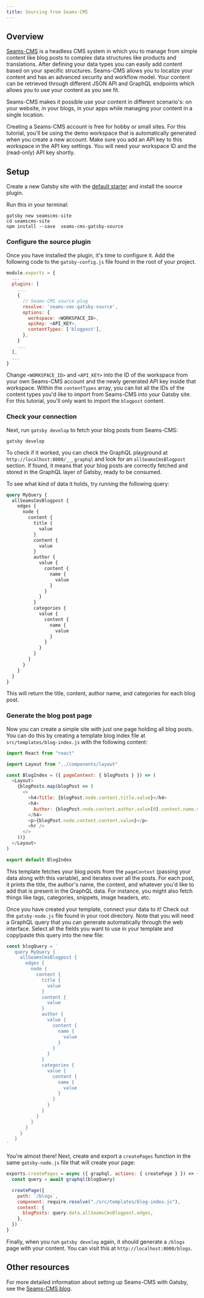 ```yaml
---
title: Sourcing from Seams-CMS
---
```


## Overview

[Seams-CMS](https://seams-cms.com) is a headless CMS system in which you to manage from simple content like blog posts to complex data structures like products and translations. After defining your data types you can easily add content based on your specific structures. Seams-CMS allows you to localize your content and has an advanced security and workflow model. Your content can be retrieved through different JSON API and GraphQL endpoints which allows you to use your content as you see fit.

Seams-CMS makes it possible use your content in different scenario's: on your website, in your blogs, in your apps while managing your content in a single location. 

Creating a Seams-CMS account is free for hobby or small sites. For this tutorial, you'll be using the demo workspace that is automatically generated when you create a new account. Make sure you add an API key to this workspace in the API key settings. You will need your workspace ID and the (read-only) API key shortly.

## Setup

Create a new Gatsby site with the [default starter](https://github.com/gatsbyjs/gatsby-starter-default) and install the source plugin.

Run this in your terminal:

```shell
gatsby new seamscms-site
cd seamscms-site
npm install --save  seams-cms-gatsby-source
```

### Configure the source plugin

Once you have installed the plugin, it's time to configure it. Add the following code to the `gatsby-config.js` file found in the root of your project.

```javascript:title=gatsby-config.js
module.exports = {
  ...
  plugins: [
    ...
    {
      // Seams-CMS source plug
      resolve: 'seams-cms-gatsby-source',
      options: {
        workspace: <WORKSPACE_ID>,
        apiKey: <API_KEY>,
        contentTypes: ['blogpost'],
      },
    }
    ...
  ],
  ...
}
```

Change `<WORKSPACE_ID>` and `<API_KEY>` into the ID of the workspace from your own Seams-CMS account and the newly generated API key inside that workspace. Within the `contentTypes` array, you can list all the IDs of the content types you'd like to import from Seams-CMS into your Gatsby site. For this tutorial, you'll only want to import the `blogpost` content.

### Check your connection

Next, run `gatsby develop` to fetch your blog posts from Seams-CMS:

```shell
gatsby develop
```

To check if it worked, you can check the GraphQL playground at `http://localhost:8000/___graphql` and look for an `allSeamsCmsBlogpost` section. If found, it means that your blog posts are correctly fetched and stored in the GraphQL layer of Gatsby, ready to be consumed.

To see what kind of data it holds, try running the following query:

```graphql
query MyQuery {
  allSeamsCmsBlogpost {
    edges {
      node {
        content {
          title {
            value
          }
          content {
            value
          }
          author {
            value {
              content {
                name {
                  value
                }
              }
            }
          }
          categories {
            value {
              content {
                name {
                  value
                }
              }
            }
          }
        }
      }
    }
  }
}
```

This will return the title, content, author name, and categories for each blog post.

### Generate the blog post page

Now you can create a simple site with just one page holding all blog posts. You can do this by creating a template blog index file at `src/templates/blog-index.js` with the following content:

```javascript:title=src/templates/blog-index.js
import React from "react"

import Layout from "../components/layout"

const BlogIndex = ({ pageContext: { blogPosts } }) => (
  <Layout>
    {blogPosts.map(blogPost => (
      <>
        <h4>Title: {blogPost.node.content.title.value}</h4>
        <h4>
          Author: {blogPost.node.content.author.value[0].content.name.value}
        </h4>
        <p>{blogPost.node.content.content.value}</p>
        <hr />
      </>
    ))}
  </Layout>
)

export default BlogIndex
```

This template fetches your blog posts from the `pageContext` (passing your data along with this variable), and iterates over all the posts. For each post, it prints the title, the author's name, the content, and whatever you'd like to add that is present in the GraphQL data. For instance, you might also fetch things like tags, categories, snippets, image headers, etc.

Once you have created your template, connect your data to it! Check out the `gatsby-node.js` file found in your root directory. Note that you will need a GraphQL query that you can generate automatically through the web interface. Select all the fields you want to use in your template and copy/paste this query into the new file:

```javascript:title=gatsby-node.js
const blogQuery = `
   query MyQuery {
     allSeamsCmsBlogpost {
       edges {
         node {
           content {
             title {
               value
             }
             content {
               value
             }
             author {
               value {
                 content {
                   name {
                     value
                   }
                 }
               }
             }
             categories {
               value {
                 content {
                   name {
                     value
                   }
                 }
               }
             }
           }
         }
       }
     }
   }
`
```

You're almost there! Next, create and export a `createPages` function in the same `gatsby-node.js` file that will create your page:

```javascript:title=gatsby-node.js
exports.createPages = async ({ graphql, actions: { createPage } }) => {
  const query = await graphql(blogQuery)

  createPage({
    path: `/blogs`,
    component: require.resolve("./src/templates/blog-index.js"),
    context: {
      blogPosts: query.data.allSeamsCmsBlogpost.edges,
    },
  })
}
```

Finally, when you run `gatsby develop` again, it should generate a `/blogs` page with your content. You can visit this at `http://localhost:8000/blogs`.

## Other resources

For more detailed information about setting up Seams-CMS with Gatsby, see the [Seams-CMS blog](https://blog.seams-cms.com/entry/using-seams-cms-with-gatsbyjs/).
